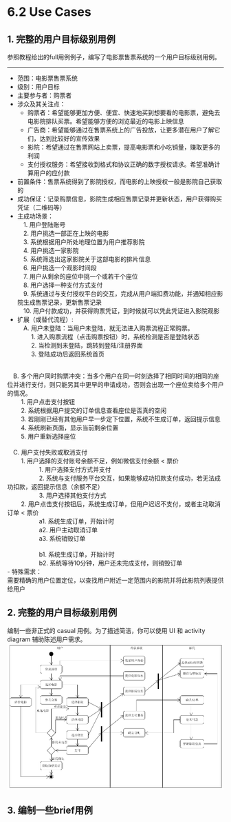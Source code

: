 # 6.2 Use Cases

## 1. 完整的用户目标级别用例

参照教程给出的full用例例子，编写了电影票售票系统的一个用户目标级别用例。

----
- 范围：电影票售票系统
- 级别：用户目标
- 主要参与者：购票者
- 涉众及其关注点：
	- 购票者：希望能够更加方便、便宜、快速地买到想要看的电影票，避免去电影院排队买票。希望能够方便的浏览最近的电影上映信息
	- 广告商：希望能够通过在售票系统上的广告投放，让更多潜在用户了解它们，达到比较好的宣传效果
	- 影院：希望通过在售票网站上卖票，提高电影票和小吃销量，赚取更多的利润
	- 支付授权服务：希望接收到格式和协议正确的数字授权请求。希望准确计算用户的应付款
- 前置条件：售票系统得到了影院授权，而电影的上映授权一般是影院自己获取的
- 成功保证：记录购票信息，影院生成相应售票记录并更新状态，用户获得购买凭证（二维码等）
- 主成功场景：<br />
&emsp;1. 用户登陆账号<br />
&emsp;2. 用户挑选一部正在上映的电影<br />
&emsp;3. 系统根据用户所处地理位置为用户推荐影院<br />
&emsp;4. 用户挑选一家影院<br />
&emsp;5. 系统筛选出这家影院关于这部电影的排片信息<br />
&emsp;6. 用户挑选一个观影时间段<br />
&emsp;7. 用户从剩余的座位中挑一个或若干个座位<br />
&emsp;8. 用户选择一种支付方式支付<br />
&emsp;9. 系统通过与支付授权平台的交互，完成从用户端扣费功能，并通知相应影院生成售票记录，更新售票记录<br />
&emsp;10. 用户付款成功，并获得购票凭证，到时候就可以凭此凭证进入影院观影<br />
- 扩展（或替代流程）:<br />
&emsp;A. 用户未登陆：当用户未登陆，就无法进入购票流程正常购票。<br />
&emsp;&emsp; 1. 进入购票流程（点击购票按钮）时，系统检测是否是登陆状态<br>
&emsp;&emsp; 2. 当检测到未登陆，跳转到登陆/注册界面<br>
&emsp;&emsp; 3. 登陆成功后返回系统首页<br>
<br>
&emsp;B. 多个用户同时购票冲突：当多个用户在同一时刻选择了相同时间的相同的座位并进行支付，则只能另其中更早的申请成功，否则会出现一个座位卖给多个用户的情况。<br />
&emsp;&emsp; 1. 用户点击支付按钮<br>
&emsp;&emsp; 2. 系统根据用户提交的订单信息查看座位是否真的空闲<br>
&emsp;&emsp; 3. 若刚刚已经有其他用户早一步定下位置，系统不生成订单，返回提示信息<br>
&emsp;&emsp; 4. 系统刷新页面，显示当前剩余位置<br>
&emsp;&emsp; 5. 用户重新选择座位<br>
<br>
&emsp;C. 用户支付失败或取消支付<br />
&emsp;&emsp; 1. 用户选择的支付账号余额不足，例如微信支付余额 < 票价<br>
&emsp;&emsp;&emsp;&emsp;&emsp; 1. 用户选择支付方式并支付<br>
&emsp;&emsp;&emsp;&emsp;&emsp; 2. 系统与支付服务平台交互，如果能够成功扣款支付成功，若无法成功扣款，返回提示信息（余额不足）<br>
&emsp;&emsp;&emsp;&emsp;&emsp; 3. 用户选择其他支付方式<br>
&emsp;&emsp; 2. 用户点击支付按钮后，系统生成订单，但用户迟迟不支付，或者主动取消订单 < 票价<br>
&emsp;&emsp;&emsp;&emsp;&emsp; a1. 系统生成订单，开始计时<br>
&emsp;&emsp;&emsp;&emsp;&emsp; a2. 用户主动取消订单<br>
&emsp;&emsp;&emsp;&emsp;&emsp; a3. 系统销毁订单<br>
<br>
&emsp;&emsp;&emsp;&emsp;&emsp; b1. 系统生成订单，开始计时<br>
&emsp;&emsp;&emsp;&emsp;&emsp; b2. 系统等待10分钟，用户还未完成支付，则销毁订单<br>
- 特殊需求：<br>
 需要精确的用户位置定位，以查找用户附近一定范围内的影院并将此影院列表提供给用户


## 2. 完整的用户目标级别用例

 编制一些非正式的 casual 用例。为了描述简洁，你可以使用 UI 和 activity diagram 辅助陈述用户需求。
![casual](../image/usecase/casual.png)

## 3. 编制一些brief用例

